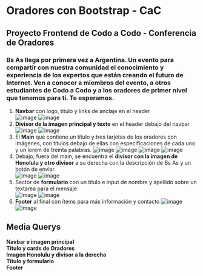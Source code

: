 # Oradores con Bootstrap - CaC 
## Proyecto Frontend de Codo a Codo - Conferencia de Oradores
### Bs As llega por primera vez a Argentina. Un evento para compartir con nuestra comunidad el conocimiento y experiencia de los expertos que están creando el futuro de Internet. Ven a conocer a miembros del evento, a otros estudiantes de Codo a Codo y a los oradores de primer nivel que tenemos para tí. Te esperamos.
1. **Navbar** con logo, título y links de anclaje en el header  
![image](https://user-images.githubusercontent.com/71678622/236989404-3dd4b98b-5817-4539-8283-d6549db2f7f0.png)
![image](https://user-images.githubusercontent.com/71678622/236989472-0419ae95-f626-4921-8a8a-adf9a2136a7c.png)
2. **Divisor de la imagen principal y texto** en el header debajo del navbar  
![image](https://user-images.githubusercontent.com/71678622/236989621-569bba0e-7368-433e-97bd-c8d1f243b5e7.png)
![image](https://user-images.githubusercontent.com/71678622/236989702-aac1e05b-e62f-42f0-b46c-655118e7a215.png)
3. El **Main** que contiene un título y tres tarjetas de los oradores con imágenes, con títulos debajo de ellas con especificaciones de cada uno y un lorem de treinta palabras. 
![image](https://user-images.githubusercontent.com/71678622/236989982-dcc08215-2595-4212-9b0c-6cc1e3f5617b.png)
![image](https://user-images.githubusercontent.com/71678622/236990009-05a40317-357f-432f-ad05-42ae52bea0f9.png)
![image](https://user-images.githubusercontent.com/71678622/236990070-1164ba6a-9ffe-4f17-9700-1995a1db5b50.png)
![image](https://user-images.githubusercontent.com/71678622/236990105-ab75678c-7431-4813-8db6-c595c2ccabe6.png)
4. Debajo, fuera del main, se encuentra  el **divisor con la imagen de Honolulu y otro divisor** a su derecha con la descripción de Bs As y un botón de enviar.  
![image](https://user-images.githubusercontent.com/71678622/236990203-a7c6a710-f723-49d1-88e3-732bf2d3aedd.png)
![image](https://user-images.githubusercontent.com/71678622/236990273-9fd2e536-a5ba-4f8c-b378-8948de42b459.png)
5. Sector de **formulario** con un título e input de nombre y apellido sobre un textarea para el mensaje  
![image](https://user-images.githubusercontent.com/71678622/236990538-9d8469ee-c3c7-43ed-bdf8-83870a59a1b1.png)
![image](https://user-images.githubusercontent.com/71678622/236990576-348fdce0-c20b-44d1-a2f5-bec6d2899dc7.png)
6. **Footer** al final con ítems para más información y contacto 
![image](https://user-images.githubusercontent.com/71678622/236990848-78ede31b-4080-49b1-9c3c-4c7472180afa.png)
![image](https://user-images.githubusercontent.com/71678622/236990887-3fcbc9b8-0fc8-4515-aa63-9c4ce61de1a3.png)

## Media Querys
**Navbar e imagen principal**  
**Título y cards de Oradores**  
**Imagen Honolulu y divisor a la derecha**  
**Título y formulario**  
**Footer**  



